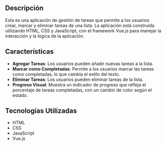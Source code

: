 ## Descripción

Esta es una aplicación de gestión de tareas que permite a los usuarios crear, marcar y eliminar tareas de una lista. La aplicación está construida utilizando HTML, CSS y JavaScript, con el framework Vue.js para manejar la interacción y la lógica de la aplicación.

## Características

- **Agregar Tareas**: Los usuarios pueden añadir nuevas tareas a la lista.
- **Marcar como Completadas**: Permite a los usuarios marcar las tareas como completadas, lo que cambia el estilo del texto.
- **Eliminar Tareas**: Los usuarios pueden eliminar tareas de la lista.
- **Progreso Visual**: Muestra un indicador de progreso que refleja el porcentaje de tareas completadas, con un cambio de color según el estado.

## Tecnologías Utilizadas

- HTML
- CSS
- JavaScript
- Vue.js
